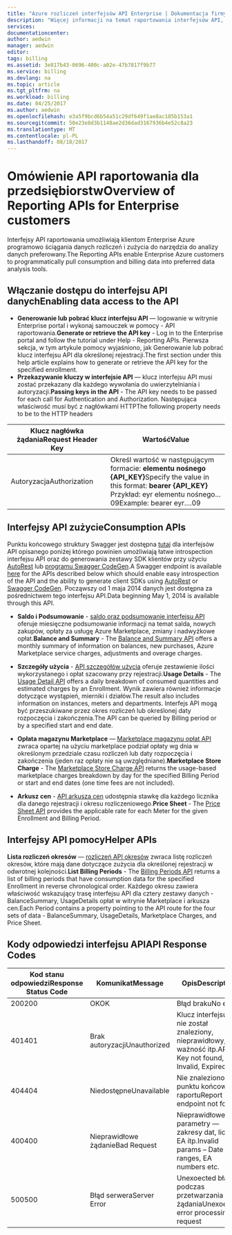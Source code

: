 ```yaml
---
title: "Azure rozliczeń interfejsów API Enterprise | Dokumentacja firmy Microsoft"
description: "Więcej informacji na temat raportowania interfejsów API, które umożliwiają klientom Enterprise Azure programowo pobierać dane dotyczące zużycia."
services: 
documentationcenter: 
author: aedwin
manager: aedwin
editor: 
tags: billing
ms.assetid: 3e817b43-0696-400c-a02e-47b7817f9b77
ms.service: billing
ms.devlang: na
ms.topic: article
ms.tgt_pltfrm: na
ms.workload: billing
ms.date: 04/25/2017
ms.author: aedwin
ms.openlocfilehash: e3a5f9bcd6b54a51c29df649f1ae8ac185b153a1
ms.sourcegitcommit: 50e23e8d3b1148ae2d36dad3167936b4e52c8a23
ms.translationtype: MT
ms.contentlocale: pl-PL
ms.lasthandoff: 08/18/2017
---
```

# <a name="overview-of-reporting-apis-for-enterprise-customers"></a><span data-ttu-id="9dc5b-103">Omówienie API raportowania dla przedsiębiorstw</span><span class="sxs-lookup"><span data-stu-id="9dc5b-103">Overview of Reporting APIs for Enterprise customers</span></span>
<span data-ttu-id="9dc5b-104">Interfejsy API raportowania umożliwiają klientom Enterprise Azure programowo ściągania danych rozliczeń i zużycia do narzędzia do analizy danych preferowany.</span><span class="sxs-lookup"><span data-stu-id="9dc5b-104">The Reporting APIs enable Enterprise Azure customers to programmatically pull consumption and billing data into preferred data analysis tools.</span></span> 

## <a name="enabling-data-access-to-the-api"></a><span data-ttu-id="9dc5b-105">Włączanie dostępu do interfejsu API danych</span><span class="sxs-lookup"><span data-stu-id="9dc5b-105">Enabling data access to the API</span></span>
* <span data-ttu-id="9dc5b-106">**Generowanie lub pobrać klucz interfejsu API** — logowanie w witrynie Enterprise portal i wykonaj samouczek w pomocy - API raportowania.</span><span class="sxs-lookup"><span data-stu-id="9dc5b-106">**Generate or retrieve the API key** - Log in to the Enterprise portal and follow the tutorial under Help - Reporting APIs.</span></span> <span data-ttu-id="9dc5b-107">Pierwsza sekcja, w tym artykule pomocy wyjaśniono, jak Generowanie lub pobrać klucz interfejsu API dla określonej rejestracji.</span><span class="sxs-lookup"><span data-stu-id="9dc5b-107">The first section under this help article explains how to generate or retrieve the API key for the specified enrollment.</span></span>
* <span data-ttu-id="9dc5b-108">**Przekazywanie kluczy w interfejsie API** — klucz interfejsu API musi zostać przekazany dla każdego wywołania do uwierzytelniania i autoryzacji.</span><span class="sxs-lookup"><span data-stu-id="9dc5b-108">**Passing keys in the API** - The API key needs to be passed for each call for Authentication and Authorization.</span></span> <span data-ttu-id="9dc5b-109">Następująca właściwość musi być z nagłówkami HTTP</span><span class="sxs-lookup"><span data-stu-id="9dc5b-109">The following property needs to be to the HTTP headers</span></span>

|<span data-ttu-id="9dc5b-110">Klucz nagłówka żądania</span><span class="sxs-lookup"><span data-stu-id="9dc5b-110">Request Header Key</span></span> | <span data-ttu-id="9dc5b-111">Wartość</span><span class="sxs-lookup"><span data-stu-id="9dc5b-111">Value</span></span>|
|-|-|
|<span data-ttu-id="9dc5b-112">Autoryzacja</span><span class="sxs-lookup"><span data-stu-id="9dc5b-112">Authorization</span></span>| <span data-ttu-id="9dc5b-113">Określ wartość w następującym formacie: **elementu nośnego {API_KEY}**</span><span class="sxs-lookup"><span data-stu-id="9dc5b-113">Specify the value in this format: **bearer {API_KEY}**</span></span> <br/> <span data-ttu-id="9dc5b-114">Przykład: eyr elementu nośnego... 09</span><span class="sxs-lookup"><span data-stu-id="9dc5b-114">Example: bearer eyr....09</span></span>|

## <a name="consumption-apis"></a><span data-ttu-id="9dc5b-115">Interfejsy API zużycie</span><span class="sxs-lookup"><span data-stu-id="9dc5b-115">Consumption APIs</span></span>
<span data-ttu-id="9dc5b-116">Punktu końcowego struktury Swagger jest dostępna [tutaj](https://consumption.azure.com/swagger/ui/index) dla interfejsów API opisanego poniżej którego powinien umożliwiają łatwe introspection interfejsu API oraz do generowania zestawy SDK klientów przy użyciu [AutoRest](https://github.com/Azure/AutoRest) lub [programu Swagger CodeGen](http://swagger.io/swagger-codegen/).</span><span class="sxs-lookup"><span data-stu-id="9dc5b-116">A Swagger endpoint is available [here](https://consumption.azure.com/swagger/ui/index) for the APIs described below which should enable easy introspection of the API and the ability to generate client SDKs using [AutoRest](https://github.com/Azure/AutoRest) or [Swagger CodeGen](http://swagger.io/swagger-codegen/).</span></span> <span data-ttu-id="9dc5b-117">Począwszy od 1 maja 2014 danych jest dostępna za pośrednictwem tego interfejsu API.</span><span class="sxs-lookup"><span data-stu-id="9dc5b-117">Data beginning May 1, 2014 is available through this API.</span></span> 

* <span data-ttu-id="9dc5b-118">**Saldo i Podsumowanie** - [saldo oraz podsumowanie interfejsu API](billing-enterprise-api-balance-summary.md) oferuje miesięczne podsumowanie informacji na temat salda, nowych zakupów, opłaty za usługę Azure Marketplace, zmiany i nadwyżkowe opłat.</span><span class="sxs-lookup"><span data-stu-id="9dc5b-118">**Balance and Summary** - The [Balance and Summary API](billing-enterprise-api-balance-summary.md) offers a monthly summary of information on balances, new purchases, Azure Marketplace service charges, adjustments and overage charges.</span></span>

* <span data-ttu-id="9dc5b-119">**Szczegóły użycia** - [API szczegółów użycia](billing-enterprise-api-usage-detail.md) oferuje zestawienie ilości wykorzystanego i opłat szacowany przy rejestracji.</span><span class="sxs-lookup"><span data-stu-id="9dc5b-119">**Usage Details** - The [Usage Detail API](billing-enterprise-api-usage-detail.md) offers a daily breakdown of consumed quantities and estimated charges by an Enrollment.</span></span> <span data-ttu-id="9dc5b-120">Wynik zawiera również informacje dotyczące wystąpień, mierniki i działów.</span><span class="sxs-lookup"><span data-stu-id="9dc5b-120">The result also includes information on instances, meters and departments.</span></span> <span data-ttu-id="9dc5b-121">Interfejs API mogą być przeszukiwane przez okres rozliczeń lub określonej daty rozpoczęcia i zakończenia.</span><span class="sxs-lookup"><span data-stu-id="9dc5b-121">The API can be queried by Billing period or by a specified start and end date.</span></span> 

* <span data-ttu-id="9dc5b-122">**Opłata magazynu Marketplace** — [Marketplace magazynu opłat API](billing-enterprise-api-marketplace-storecharge.md) zwraca opartej na użyciu marketplace podział opłaty wg dnia w określonym przedziale czasu rozliczeń lub daty rozpoczęcia i zakończenia (jeden raz opłaty nie są uwzględniane).</span><span class="sxs-lookup"><span data-stu-id="9dc5b-122">**Marketplace Store Charge** - The [Marketplace Store Charge API](billing-enterprise-api-marketplace-storecharge.md) returns the usage-based marketplace charges breakdown by day for the specified Billing Period or start and end dates (one time fees are not included).</span></span>

* <span data-ttu-id="9dc5b-123">**Arkusz cen** - [API arkusza cen](billing-enterprise-api-pricesheet.md) udostępnia stawkę dla każdego licznika dla danego rejestracji i okresu rozliczeniowego.</span><span class="sxs-lookup"><span data-stu-id="9dc5b-123">**Price Sheet** - The [Price Sheet API](billing-enterprise-api-pricesheet.md) provides the applicable rate for each Meter for the given Enrollment and Billing Period.</span></span> 

## <a name="helper-apis"></a><span data-ttu-id="9dc5b-124">Interfejsy API pomocy</span><span class="sxs-lookup"><span data-stu-id="9dc5b-124">Helper APIs</span></span>
 <span data-ttu-id="9dc5b-125">**Lista rozliczeń okresów** — [rozliczeń API okresów](billing-enterprise-api-billing-periods.md) zwraca listę rozliczeń okresów, które mają dane dotyczące zużycia dla określonej rejestracji w odwrotnej kolejności.</span><span class="sxs-lookup"><span data-stu-id="9dc5b-125">**List Billing Periods** - The [Billing Periods API](billing-enterprise-api-billing-periods.md) returns a list of billing periods that have consumption data for the specified Enrollment in reverse chronological order.</span></span> <span data-ttu-id="9dc5b-126">Każdego okresu zawiera właściwość wskazujący trasę interfejsu API dla cztery zestawy danych - BalanceSummary, UsageDetails opłat w witrynie Marketplace i arkusza cen.</span><span class="sxs-lookup"><span data-stu-id="9dc5b-126">Each Period contains a property pointing to the API route for the four sets of data - BalanceSummary, UsageDetails, Marketplace Charges, and Price Sheet.</span></span>


## <a name="api-response-codes"></a><span data-ttu-id="9dc5b-127">Kody odpowiedzi interfejsu API</span><span class="sxs-lookup"><span data-stu-id="9dc5b-127">API Response Codes</span></span>  
|<span data-ttu-id="9dc5b-128">Kod stanu odpowiedzi</span><span class="sxs-lookup"><span data-stu-id="9dc5b-128">Response Status Code</span></span>|<span data-ttu-id="9dc5b-129">Komunikat</span><span class="sxs-lookup"><span data-stu-id="9dc5b-129">Message</span></span>|<span data-ttu-id="9dc5b-130">Opis</span><span class="sxs-lookup"><span data-stu-id="9dc5b-130">Description</span></span>|
|-|-|-|
|<span data-ttu-id="9dc5b-131">200</span><span class="sxs-lookup"><span data-stu-id="9dc5b-131">200</span></span>| <span data-ttu-id="9dc5b-132">OK</span><span class="sxs-lookup"><span data-stu-id="9dc5b-132">OK</span></span>|<span data-ttu-id="9dc5b-133">Błąd braku</span><span class="sxs-lookup"><span data-stu-id="9dc5b-133">No error</span></span>|
|<span data-ttu-id="9dc5b-134">401</span><span class="sxs-lookup"><span data-stu-id="9dc5b-134">401</span></span>| <span data-ttu-id="9dc5b-135">Brak autoryzacji</span><span class="sxs-lookup"><span data-stu-id="9dc5b-135">Unauthorized</span></span>| <span data-ttu-id="9dc5b-136">Klucz interfejsu API nie został znaleziony, nieprawidłowy, ważność itp.</span><span class="sxs-lookup"><span data-stu-id="9dc5b-136">API Key not found, Invalid, Expired etc.</span></span>|
|<span data-ttu-id="9dc5b-137">404</span><span class="sxs-lookup"><span data-stu-id="9dc5b-137">404</span></span>| <span data-ttu-id="9dc5b-138">Niedostępne</span><span class="sxs-lookup"><span data-stu-id="9dc5b-138">Unavailable</span></span>| <span data-ttu-id="9dc5b-139">Nie znaleziono punktu końcowego raportu</span><span class="sxs-lookup"><span data-stu-id="9dc5b-139">Report endpoint not found</span></span>|
|<span data-ttu-id="9dc5b-140">400</span><span class="sxs-lookup"><span data-stu-id="9dc5b-140">400</span></span>| <span data-ttu-id="9dc5b-141">Nieprawidłowe żądanie</span><span class="sxs-lookup"><span data-stu-id="9dc5b-141">Bad Request</span></span>| <span data-ttu-id="9dc5b-142">Nieprawidłowe parametry — zakresy dat, liczb EA itp.</span><span class="sxs-lookup"><span data-stu-id="9dc5b-142">Invalid params – Date ranges, EA numbers etc.</span></span>|
|<span data-ttu-id="9dc5b-143">500</span><span class="sxs-lookup"><span data-stu-id="9dc5b-143">500</span></span>| <span data-ttu-id="9dc5b-144">Błąd serwera</span><span class="sxs-lookup"><span data-stu-id="9dc5b-144">Server Error</span></span>| <span data-ttu-id="9dc5b-145">Unexoected błąd podczas przetwarzania żądania</span><span class="sxs-lookup"><span data-stu-id="9dc5b-145">Unexoected error processing request</span></span>| 









